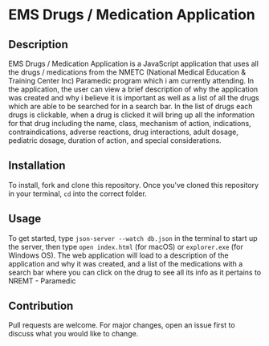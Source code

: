 # EMS Drugs / Medication Application

## Description

EMS Drugs / Medication Application is a JavaScript application that uses all the drugs / medications from the NMETC (National Medical Education & Training Center Inc) Paramedic program which i am currently attending. In the application, the user can view a brief description of why the application was created and why i believe it is important as well as a list of all the drugs which are able to be searched for in a search bar. In the list of drugs each drugs is clickable, when a drug is clicked it will bring up all the information for that drug including the name, class, mechanism of action, indications, contraindications, adverse reactions, drug interactions, adult dosage, pediatric dosage, duration of action, and special considerations.

## Installation

To install, fork and clone this repository. Once you've cloned this repository in your terminal, ```cd``` into the correct folder.

## Usage

To get started, type ```json-server --watch db.json``` in the terminal to start up the server, then type ```open index.html``` (for macOS) or ```explorer.exe``` (for Windows OS). The web application will load to a description of the application and why it was created, and a list of the medications with a search bar where you can click on the drug to see all its info as it pertains to NREMT - Paramedic

## Contribution

Pull requests are welcome. For major changes, open an issue first to discuss what you would like to change. 







    

    




